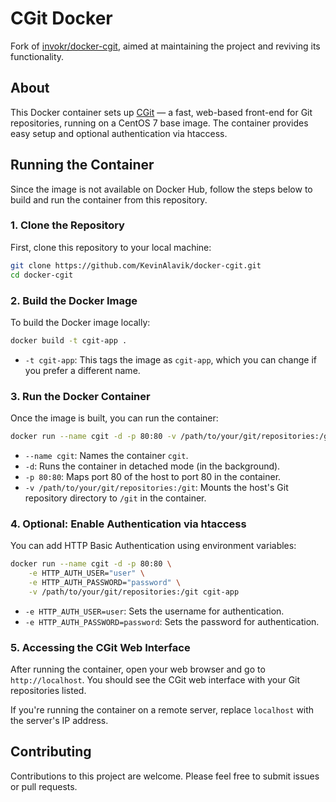# CGit Docker

Fork of [invokr/docker-cgit](https://github.com/invokr/docker-cgit), aimed at maintaining the project and reviving its functionality.

## About

This Docker container sets up [CGit](https://git.zx2c4.com/cgit/about/) — a fast, web-based front-end for Git repositories, running on a CentOS 7 base image. The container provides easy setup and optional authentication via htaccess.

## Running the Container

Since the image is not available on Docker Hub, follow the steps below to build and run the container from this repository.

### 1. Clone the Repository

First, clone this repository to your local machine:

```bash
git clone https://github.com/KevinAlavik/docker-cgit.git
cd docker-cgit
```

### 2. Build the Docker Image

To build the Docker image locally:

```bash
docker build -t cgit-app .
```

- `-t cgit-app`: This tags the image as `cgit-app`, which you can change if you prefer a different name.

### 3. Run the Docker Container

Once the image is built, you can run the container:

```bash
docker run --name cgit -d -p 80:80 -v /path/to/your/git/repositories:/git cgit-app
```

- `--name cgit`: Names the container `cgit`.
- `-d`: Runs the container in detached mode (in the background).
- `-p 80:80`: Maps port 80 of the host to port 80 in the container.
- `-v /path/to/your/git/repositories:/git`: Mounts the host's Git repository directory to `/git` in the container.

### 4. Optional: Enable Authentication via htaccess

You can add HTTP Basic Authentication using environment variables:

```bash
docker run --name cgit -d -p 80:80 \
    -e HTTP_AUTH_USER="user" \
    -e HTTP_AUTH_PASSWORD="password" \
    -v /path/to/your/git/repositories:/git cgit-app
```

- `-e HTTP_AUTH_USER=user`: Sets the username for authentication.
- `-e HTTP_AUTH_PASSWORD=password`: Sets the password for authentication.

### 5. Accessing the CGit Web Interface

After running the container, open your web browser and go to `http://localhost`. You should see the CGit web interface with your Git repositories listed.

If you're running the container on a remote server, replace `localhost` with the server's IP address.

## Contributing

Contributions to this project are welcome. Please feel free to submit issues or pull requests.
